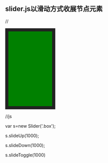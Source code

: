 ## slider.js以滑动方式收展节点元素
//<div class='box' style='width:100px;height:200px;border:10px solid #222;padding:20px;background:green;'></div>

//js

var s=new Slider('.box');

s.slideUp(1000);

s.slideDown(1000);

s.slideToggle(1000)
